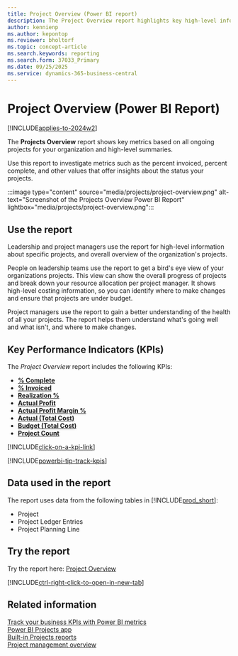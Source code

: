 ```yaml
---
title: Project Overview (Power BI report)
description: The Project Overview report highlights key high-level information about your organization's project activity.
author: kennienp
ms.author: kepontop
ms.reviewer: bholtorf
ms.topic: concept-article
ms.search.keywords: reporting
ms.search.form: 37033_Primary
ms.date: 09/25/2025
ms.service: dynamics-365-business-central
---
```


# Project Overview (Power BI Report)

[!INCLUDE[applies-to-2024w2](includes/applies-to-2024w2.md)]

The **Projects Overview** report shows key metrics based on all ongoing projects for your organization and high-level summaries.

Use this report to investigate metrics such as the percent invoiced, percent complete, and other values that offer insights about the status your projects.

:::image type="content" source="media/projects/project-overview.png" alt-text="Screenshot of the Projects Overview Power BI Report" lightbox="media/projects/project-overview.png":::

## Use the report

Leadership and project managers use the report for high-level information about specific projects, and overall overview of the organization's projects.

People on leadership teams use the report to get a bird's eye view of your organizations projects. This view can show the overall progress of projects and break down your resource allocation per project manager. It shows high-level costing information, so you can identify where to make changes and ensure that projects are under budget.

Project managers use the report to gain a better understanding of the health of all your projects. The report helps them understand what's going well and what isn't, and where to make changes.

## Key Performance Indicators (KPIs)

The *Project Overview* report includes the following KPIs:

- [**% Complete**](projects-powerbi-kpis.md#%-complete)
- [**% Invoiced**](projects-powerbi-kpis.md#-invoiced)
- [**Realization %**](projects-powerbi-kpis.md#realization-)
- [**Actual Profit**](projects-powerbi-kpis.md#actual-profit)
- [**Actual Profit Margin %**](projects-powerbi-kpis.md#actual-profit-margin-)
- [**Actual (Total Cost)**](projects-powerbi-kpis.md#actual-total-cost)
- [**Budget (Total Cost)**](projects-powerbi-kpis.md#budget-total-cost)
- [**Project Count**](projects-powerbi-kpis.md#project-count)

[!INCLUDE[click-on-a-kpi-link](includes/click-on-a-kpi-link.md)]

[!INCLUDE[powerbi-tip-track-kpis](includes/powerbi-tip-track-kpis.md)]

## Data used in the report

The report uses data from the following tables in [!INCLUDE[prod_short](includes/prod_short.md)]:

- Project
- Project Ledger Entries
- Project Planning Line

## Try the report

Try the report here: [Project Overview](https://businesscentral.dynamics.com?page=37033)

[!INCLUDE[ctrl-right-click-to-open-in-new-tab](includes/ctrl-right-click-to-open-in-new-tab.md)]

## Related information

[Track your business KPIs with Power BI metrics](track-kpis-with-power-bi-metrics.md)  
[Power BI Projects app](projects-powerbi-app.md)  
[Built-in Projects reports](project-reports.md)  
[Project management overview](projects-manage-projects.md)
